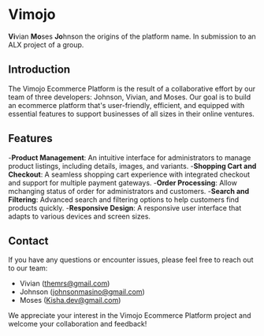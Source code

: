 # Vimojo

**Vi**vian **Mo**ses **Jo**hnson the origins of the platform name.
In submission to an ALX project of a group.

## Introduction
The Vimojo Ecommerce Platform is the result of a collaborative effort by our team of three developers: 
Johnson, Vivian, and Moses. 
Our goal is to build an ecommerce platform that's user-friendly, efficient, and equipped with essential 
features to support businesses of all sizes in their online ventures.

## Features

-**Product Management**: An intuitive interface for administrators to manage product listings, including details, images, and variants.
-**Shopping Cart and Checkout**: A seamless shopping cart experience with integrated checkout and support for multiple payment gateways.
-**Order Processing**: Allow mchanging status of order for administrators and customers.
-**Search and Filtering**: Advanced search and filtering options to help customers find products quickly.
-**Responsive Design**: A responsive user interface that adapts to various devices and screen sizes.


## Contact
If you have any questions or encounter issues, please feel free to reach out to our team:

- Vivian (themrs@gmail.com)
- Johnson (johnsonmasino@gmail.com)
- Moses (Kisha.dev@gmail.com)
  
We appreciate your interest in the Vimojo Ecommerce Platform project and welcome your collaboration and feedback!

